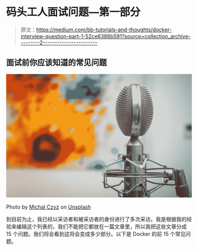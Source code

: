 # 码头工人面试问题—第一部分

> 原文：<https://medium.com/bb-tutorials-and-thoughts/docker-interview-question-part-1-52ce6386b591?source=collection_archive---------2----------------------->

## 面试前你应该知道的常见问题

![](img/e3fdcd1f91a669a57b0ca43c7f8ae759.png)

Photo by [Michal Czyz](https://unsplash.com/@digitalmike?utm_source=medium&utm_medium=referral) on [Unsplash](https://unsplash.com?utm_source=medium&utm_medium=referral)

到目前为止，我已经以采访者和被采访者的身份进行了多次采访。我是根据我的经验来编辑这个列表的，我们不能把它都放在一篇文章里，所以我把这些文章分成 15 个问题。我们将会看到这将会变成多少部分。以下是 Docker 的前 15 个常见问题。
